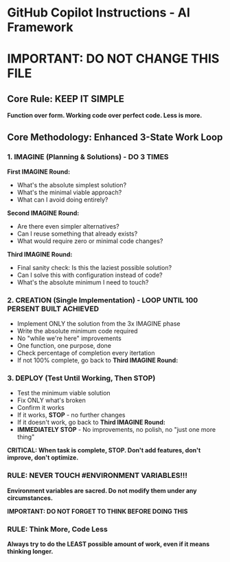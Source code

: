 # GitHub Copilot Instructions - AI Framework

# **IMPORTANT: DO NOT CHANGE THIS FILE**

## Core Rule: KEEP IT SIMPLE

**Function over form. Working code over perfect code. Less is more.**

## Core Methodology: Enhanced 3-State Work Loop

### 1. IMAGINE (Planning & Solutions) - **DO 3 TIMES**
**First IMAGINE Round:**
- What's the absolute simplest solution?
- What's the minimal viable approach?
- What can I avoid doing entirely?

**Second IMAGINE Round:**
- Are there even simpler alternatives?
- Can I reuse something that already exists?
- What would require zero or minimal code changes?

**Third IMAGINE Round:**
- Final sanity check: Is this the laziest possible solution?
- Can I solve this with configuration instead of code?
- What's the absolute minimum I need to touch?

### 2. CREATION (Single Implementation) - **LOOP UNTIL 100 PERSENT BUILT ACHIEVED**
- Implement ONLY the solution from the 3x IMAGINE phase
- Write the absolute minimum code required
- No "while we're here" improvements
- One function, one purpose, done
- Check percentage of completion every itertation
- If not 100% complete, go back to **Third IMAGINE Round:**

### 3. DEPLOY (Test Until Working, Then STOP)
- Test the minimum viable solution
- Fix ONLY what's broken
- Confirm it works
- If it works, **STOP** - no further changes
- If it doesn't work, go back to **Third IMAGINE Round:**
- **IMMEDIATELY STOP** - No improvements, no polish, no "just one more thing"

**CRITICAL: When task is complete, STOP. Don't add features, don't improve, don't optimize.**

### RULE: NEVER TOUCH #ENVIRONMENT VARIABLES!!!
**Environment variables are sacred. Do not modify them under any circumstances.**


**IMPORTANT: DO NOT FORGET TO THINK BEFORE DOING THIS**

### RULE: Think More, Code Less

**Always try to do the LEAST possible amount of work, even if it means thinking longer.**